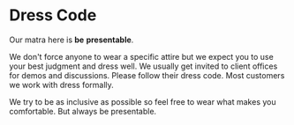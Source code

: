 # Dress Code

Our matra here is **be** **presentable**.

We don't force anyone to wear a specific attire but we expect you to use your best judgment and dress well. We usually get invited to client offices for demos and discussions. Please follow their dress code. Most customers we work with dress formally.

We try to be as inclusive as possible so feel free to wear what makes you comfortable. But always be presentable.

